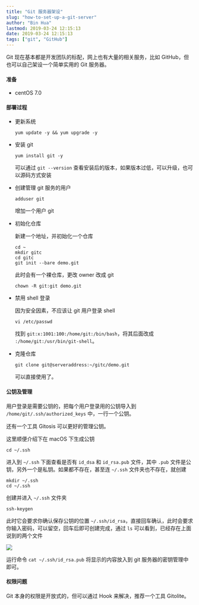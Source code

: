 ```yaml
---
title: "Git 服务器架设"
slug: "how-to-set-up-a-git-server"
author: "Bin Hua"
lastmod: 2019-03-24 12:15:13
date: 2019-03-24 12:15:13
tags: ["git", "GitHub"]
---
```


Git 现在基本都是开发团队的标配，网上也有大量的相关服务，比如 GitHub，但也可以自己架设一个简单实用的 Git 服务器。

#### 准备

- centOS 7.0

#### 部署过程

- 更新系统

    ```
    yum update -y && yum upgrade -y
    ```
    
- 安装 git

    ```
    yum install git -y
    ```
    
    可以通过 `git --version` 查看安装后的版本，如果版本过低，可以升级，也可以源码方式安装
    
- 创建管理 git 服务的用户

    ```
    adduser git
    ```
    
    增加一个用户 git
    
- 初始化仓库

    新建一个地址，并初始化一个仓库
    
    ```
    cd ~
    mkdir gitc
    cd gitc
    git init --bare demo.git
    ```
    
    此时会有一个裸仓库，更改 owner 改成 git
    
    ```
    chown -R git:git demo.git
    ```
    
- 禁用 shell 登录

    因为安全因素，不应该让 git 用户登录 shell
    
    ```
    vi /etc/passwd
    ```
    
    找到 `git:x:1001:100:/home/git:/bin/bash`，将其后面改成 `:/home/git:/usr/bin/git-shell`。
    
- 克隆仓库

    ```
    git clone git@serveraddress:~/gitc/demo.git
    ```
    
    可以直接使用了。
    
#### 公钥及管理

用户登录是需要公钥的，把每个用户登录用的公钥导入到 `/home/git/.ssh/authorized_keys` 中，一行一个公钥。

还有一个工具 Gitosis 可以更好的管理公钥。

这里顺便介绍下在 macOS 下生成公钥

```
cd ~/.ssh
```

进入到 `~/.ssh` 下面查看是否有 `id_dsa` 和 `id_rsa.pub` 文件，其中 `.pub` 文件是公钥，另外一个是私钥。如果都不存在，甚至连 `~/.ssh` 文件夹也不存在，就创建

```
mkdir ~/.ssh
cd ~/.ssh
```

创建并进入 `~/.ssh` 文件夹

```
ssh-keygen
```

此时它会要求你确认保存公钥的位置 `~/.ssh/id_rsa`，直接回车确认，此时会要求你输入密码，可以留空，回车后即可创建完成，通过 `ls` 可以看到，已经存在上面说到的两个文件

![](https://storage.tourcoder.com/tcblog/id_rsa_github.png)

运行命令 `cat ~/.ssh/id_rsa.pub` 将显示的内容放入到 git 服务器的密钥管理中即可。

#### 权限问题

Git 本身的权限是开放式的，但可以通过 Hook 来解决，推荐一个工具 Gitolite。
